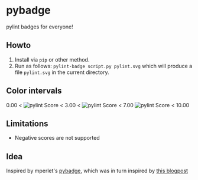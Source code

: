 # pybadge

pylint badges for everyone!

## Howto

1. Install via `pip` or other method.
2. Run as follows: `pylint-badge script.py pylint.svg` which will produce a file `pylint.svg` in the current directory. 

## Color intervals

0.00 < ![pylint Score](https://mperlet.github.io/pybadge/badges/1.50.svg) < 3.00 < ![pylint Score](https://mperlet.github.io/pybadge/badges/5.51.svg) < 7.00 ![pylint Score](https://mperlet.github.io/pybadge/badges/9.73.svg) < 10.00

## Limitations

* Negative scores are not supported

## Idea
Inspired by mperlet's [pybadge](https://github.com/mperlet/pybadge), which was in turn inspired by [this blogpost](http://www.desmondrivet.com/blog/technical/pylint-badges.html.)
